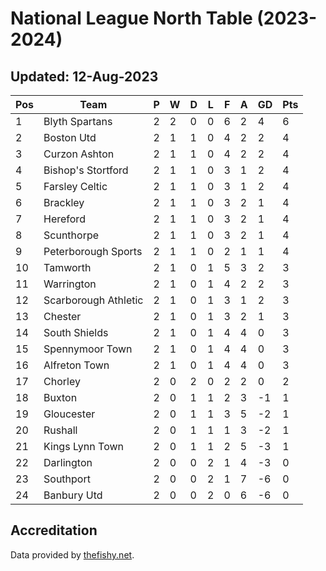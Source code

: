 # National League North Table (2023-2024)
## Updated: 12-Aug-2023

| Pos | Team | P | W | D | L | F | A | GD | Pts |
| --- | --- | --- | --- | --- | --- | --- | --- | --- | --- |
| 1 | Blyth Spartans | 2 | 2 | 0 | 0 | 6 | 2 | 4 | 6 |
| 2 | Boston Utd | 2 | 1 | 1 | 0 | 4 | 2 | 2 | 4 |
| 3 | Curzon Ashton | 2 | 1 | 1 | 0 | 4 | 2 | 2 | 4 |
| 4 | Bishop's Stortford | 2 | 1 | 1 | 0 | 3 | 1 | 2 | 4 |
| 5 | Farsley Celtic | 2 | 1 | 1 | 0 | 3 | 1 | 2 | 4 |
| 6 | Brackley | 2 | 1 | 1 | 0 | 3 | 2 | 1 | 4 |
| 7 | Hereford | 2 | 1 | 1 | 0 | 3 | 2 | 1 | 4 |
| 8 | Scunthorpe | 2 | 1 | 1 | 0 | 3 | 2 | 1 | 4 |
| 9 | Peterborough Sports | 2 | 1 | 1 | 0 | 2 | 1 | 1 | 4 |
| 10 | Tamworth | 2 | 1 | 0 | 1 | 5 | 3 | 2 | 3 |
| 11 | Warrington | 2 | 1 | 0 | 1 | 4 | 2 | 2 | 3 |
| 12 | Scarborough Athletic | 2 | 1 | 0 | 1 | 3 | 1 | 2 | 3 |
| 13 | Chester | 2 | 1 | 0 | 1 | 3 | 2 | 1 | 3 |
| 14 | South Shields | 2 | 1 | 0 | 1 | 4 | 4 | 0 | 3 |
| 15 | Spennymoor Town | 2 | 1 | 0 | 1 | 4 | 4 | 0 | 3 |
| 16 | Alfreton Town | 2 | 1 | 0 | 1 | 4 | 4 | 0 | 3 |
| 17 | Chorley | 2 | 0 | 2 | 0 | 2 | 2 | 0 | 2 |
| 18 | Buxton | 2 | 0 | 1 | 1 | 2 | 3 | -1 | 1 |
| 19 | Gloucester | 2 | 0 | 1 | 1 | 3 | 5 | -2 | 1 |
| 20 | Rushall | 2 | 0 | 1 | 1 | 1 | 3 | -2 | 1 |
| 21 | Kings Lynn Town | 2 | 0 | 1 | 1 | 2 | 5 | -3 | 1 |
| 22 | Darlington | 2 | 0 | 0 | 2 | 1 | 4 | -3 | 0 |
| 23 | Southport | 2 | 0 | 0 | 2 | 1 | 7 | -6 | 0 |
| 24 | Banbury Utd | 2 | 0 | 0 | 2 | 0 | 6 | -6 | 0 |

## Accreditation 

Data provided by [thefishy.net](https://www.thefishy.net/).